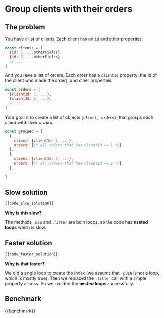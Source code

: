 # Group clients with their orders

## The problem

You have a list of clients. Each client has an `id` and other properties:
```js
const clients = [
  {id: 1, ...otherFields},
  {id: 2, ...otherFields},
  // ...
]
```

And you have a list of orders. Each order has a `clientId` property (the id of the client who made the order), and other properties.
```js
const orders = [
  {clientId: 1, ...},
  {clientId: 2, ...},
  // ...
]
```

Your goal is to create a list of objects `{client, orders}`, that groups each client witth their orders.

```js
const grouped = [
  {
    client: {clientId: 1, ...},
    orders: [/* all orders that has clientId == 1 */]
  },
  {
    client: {clientId: 2, ...},
    orders: [/* all orders that has clientId == 2 */]
  },
  ...
]
```

## Slow solution

```ts
{{code_slow_solution}}
```

**Why is this slow?**

The methods `.map` and `.filter` are both loops, so the code has **nested loops** which is slow.

## Faster solution

```ts
{{code_faster_solution}}
```

**Why is that faster?**

We did a single loop to create the index (we assume that `.push` is not a loop, which is mostly true). Then we replaced the `.filter` call with a simple property access. So we avoided the **nested loops** successfully.

## Benchmark

{{benchmark}}
